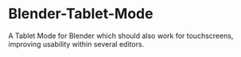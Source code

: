 # Blender-Tablet-Mode
A Tablet Mode for Blender which should also work for touchscreens, improving usability within several editors.
